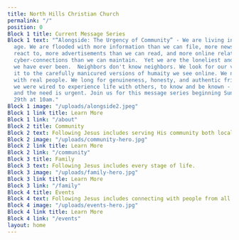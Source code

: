 ```yaml
---
title: North Hills Christian Church
permalink: "/"
position: 0
Block 1 title: Current Message Series
Block 1 text: "“Alongside: The Urgency of Community” - We are living in a hyper-digital
  age. We are flooded with more information than we can file, more news than we can
  react to, more advertisements than we can read, and more online relationships and
  cyber-connections than we can maintain.  Yet we are the loneliest and most isolated
  we have ever been.  Neighbors don't know neighbors. We look for our value by comparing
  it to the carefully manicured versions of humaity we see online. We need real connections
  with real people. We long for genuineness, honesty, and authentic friendships -
  we were wired to experience life with others, to know and be known - we need community...
  and the need is urgent. Join us for this message series beginning Sunday, Sept.
  29th at 10am."
Block 1 image: "/uploads/alongside2.jpeg"
Block 1 link title: Learn More
Block 1 link: "/about"
Block 2 title: Community
Block 2 text: Following Jesus includes serving His community both locally and globally.
Block 2 image: "/uploads/community-hero.jpg"
Block 2 link title: Learn More
Block 2 link: "/community"
Block 3 title: Family
Block 3 text: Following Jesus includes every stage of life.
Block 3 image: "/uploads/family-hero.jpg"
Block 3 link title: Learn More
Block 3 link: "/family"
Block 4 title: Events
Block 4 text: Following Jesus includes connecting with people from all walks of life.
Block 4 image: "/uploads/events-hero.jpg"
Block 4 link title: Learn More
Block 4 link: "/events"
layout: home
---
```


